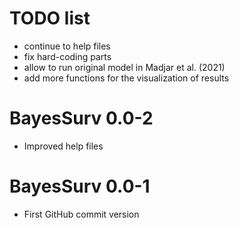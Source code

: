 # TODO list

* continue to help files
* fix hard-coding parts
* allow to run original model in Madjar et al. (2021)
* add more functions for the visualization of results

# BayesSurv 0.0-2

* Improved help files

# BayesSurv 0.0-1

* First GitHub commit version
